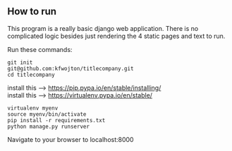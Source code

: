 ## How to run 

This program is a really basic django web application. There is no complicated logic besides just rendering the 4 static pages and text to run.   

Run these commands:     

`git init`  
`git@github.com:kfwojton/titlecompany.git`   
`cd titlecompany`    

install this --> https://pip.pypa.io/en/stable/installing/  
install this --> https://virtualenv.pypa.io/en/stable/  

`virtualenv myenv`  
`source myenv/bin/activate`  
`pip install -r requirements.txt`  
`python manage.py runserver`   

Navigate to your browser to localhost:8000



